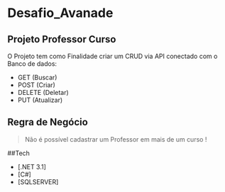 # Desafio_Avanade

## Projeto Professor Curso 

O Projeto tem como Finalidade criar um CRUD via API conectado com o Banco de dados: 

- GET (Buscar)
- POST (Criar)
- DELETE (Deletar)
- PUT (Atualizar)

## Regra de Negócio 

> Não é possível cadastrar um Professor em mais de um curso !

##Tech	

- [.NET 3.1]
- [C#]
- [SQLSERVER]

